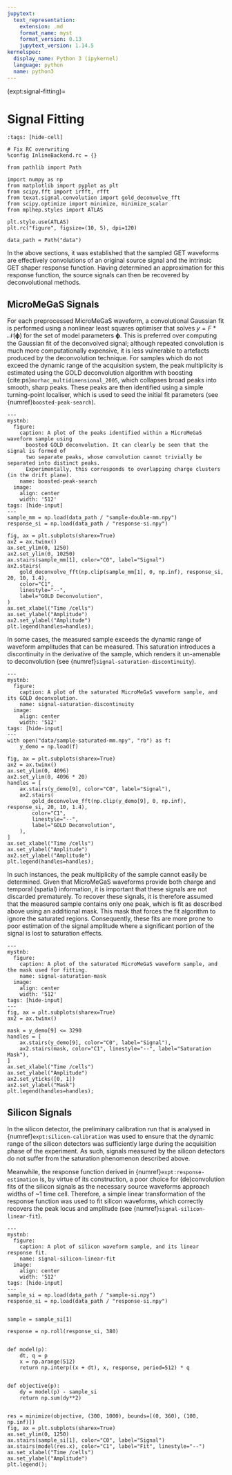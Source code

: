 ```yaml
---
jupytext:
  text_representation:
    extension: .md
    format_name: myst
    format_version: 0.13
    jupytext_version: 1.14.5
kernelspec:
  display_name: Python 3 (ipykernel)
  language: python
  name: python3
---
```


(expt:signal-fitting)=
# Signal Fitting

```{code-cell} ipython3
:tags: [hide-cell]

# Fix RC overwriting
%config InlineBackend.rc = {}

from pathlib import Path

import numpy as np
from matplotlib import pyplot as plt
from scipy.fft import irfft, rfft
from texat.signal.convolution import gold_deconvolve_fft
from scipy.optimize import minimize, minimize_scalar
from mplhep.styles import ATLAS

plt.style.use(ATLAS)
plt.rc("figure", figsize=(10, 5), dpi=120)

data_path = Path("data")
```

In the above sections, it was established that the sampled GET waveforms are effectively convolutions of an original source signal and the intrinsic GET shaper response function. Having determined an approximation for this response function, the source signals can then be recovered by deconvolutional methods. 

## MicroMeGaS Signals
For each preprocessed MicroMeGaS waveform, a convolutional Gaussian fit is performed using a nonlinear least squares optimiser that solves $y = F * \mathcal{N}(\boldsymbol{\phi})$ for the set of model parameters $\boldsymbol{\phi}$. This is preferred over computing the Gaussian fit of the deconvolved signal; although repeated convolution is much more computationally expensive, it is less vulnerable to artefacts produced by the deconvolution technique. For samples which do not exceed the dynamic range of the acquisition system, the peak multiplicity is estimated using the GOLD deconvolution algorithm with boosting {cite:ps}`morhac_multidimensional_2005`, which collapses broad peaks into smooth, sharp peaks. These peaks are then identified using a simple turning-point localiser, which is used to seed the initial fit parameters (see {numref}`boosted-peak-search`).

```{code-cell} ipython3
---
mystnb:
  figure:
    caption: A plot of the peaks identified within a MicroMeGaS waveform sample using
      boosted GOLD deconvolution. It can clearly be seen that the signal is formed of 
      two separate peaks, whose convolution cannot trivially be separated into distinct peaks.
      Experimentally, this corresponds to overlapping charge clusters (in the drift plane).
    name: boosted-peak-search
  image:
    align: center
    width: '512'
tags: [hide-input]
---
sample_mm = np.load(data_path / "sample-double-mm.npy")
response_si = np.load(data_path / "response-si.npy")

fig, ax = plt.subplots(sharex=True)
ax2 = ax.twinx()
ax.set_ylim(0, 1250)
ax2.set_ylim(0, 10250)
ax.stairs(sample_mm[1], color="C0", label="Signal")
ax2.stairs(
    gold_deconvolve_fft(np.clip(sample_mm[1], 0, np.inf), response_si, 20, 10, 1.4),
    color="C1",
    linestyle="--",
    label="GOLD Deconvolution",
)
ax.set_xlabel("Time /cells")
ax.set_ylabel("Amplitude")
ax2.set_ylabel("Amplitude")
plt.legend(handles=handles);
```

In some cases, the measured sample exceeds the dynamic range of waveform amplitudes that can be measured. This saturation introduces a discontinuity in the derivative of the sample, which renders it un-amenable to deconvolution (see {numref}`signal-saturation-discontinuity`).

```{code-cell} ipython3
---
mystnb:
  figure:
    caption: A plot of the saturated MicroMeGaS waveform sample, and its GOLD deconvolution.
    name: signal-saturation-discontinuity
  image:
    align: center
    width: '512'
tags: [hide-input]
---
with open("data/sample-saturated-mm.npy", "rb") as f:
    y_demo = np.load(f)

fig, ax = plt.subplots(sharex=True)
ax2 = ax.twinx()
ax.set_ylim(0, 4096)
ax2.set_ylim(0, 4096 * 20)
handles = [
    ax.stairs(y_demo[9], color="C0", label="Signal"),
    ax2.stairs(
        gold_deconvolve_fft(np.clip(y_demo[9], 0, np.inf), response_si, 20, 10, 1.4),
        color="C1",
        linestyle="--",
        label="GOLD Deconvolution",
    ),
]
ax.set_xlabel("Time /cells")
ax.set_ylabel("Amplitude")
ax2.set_ylabel("Amplitude")
plt.legend(handles=handles);
```

 In such instances, the peak multiplicity of the sample cannot easily be determined. Given that MicroMeGaS waveforms provide both charge and temporal (spatial) information, it is important that these signals are not discarded prematurely. To recover these signals, it is therefore assumed that the measured sample contains only one peak, which is fit as described above using an additional mask. This mask that forces the fit algorithm to ignore the saturated regions. Consequently, these fits are more prone to poor estimation of the signal amplitude where a significant portion of the signal is lost to saturation effects.

```{code-cell} ipython3
---
mystnb:
  figure:
    caption: A plot of the saturated MicroMeGaS waveform sample, and the mask used for fitting.
    name: signal-saturation-mask
  image:
    align: center
    width: '512'
tags: [hide-input]
---
fig, ax = plt.subplots(sharex=True)
ax2 = ax.twinx()

mask = y_demo[9] <= 3290
handles = [
    ax.stairs(y_demo[9], color="C0", label="Signal"),
    ax2.stairs(mask, color="C1", linestyle="--", label="Saturation Mask"),
]
ax.set_xlabel("Time /cells")
ax.set_ylabel("Amplitude")
ax2.set_yticks([0, 1])
ax2.set_ylabel("Mask")
plt.legend(handles=handles);
```

## Silicon Signals

In the silicon detector, the preliminary calibration run that is analysed in {numref}`expt:silicon-calibration` was used to ensure that the dynamic range of the silicon detectors was sufficiently large during the acquisition phase of the experiment. As such, signals measured by the silicon detectors do not suffer from the saturation phenomenon described above.

Meanwhile, the response function derived in {numref}`expt:response-estimation` is, by virtue of its construction, a poor choice for (de)convolution fits of the silicon signals as the necessary source waveforms approach widths of ~1 time cell. Therefore, a simple linear transformation of the response function was used to fit silicon waveforms, which correctly recovers the peak locus and amplitude (see {numref}`signal-silicon-linear-fit`).

```{code-cell} ipython3
---
mystnb:
  figure:
    caption: A plot of silicon waveform sample, and its linear response fit.
    name: signal-silicon-linear-fit
  image:
    align: center
    width: '512'
tags: [hide-input]
---
sample_si = np.load(data_path / "sample-si.npy")
response_si = np.load(data_path / "response-si.npy")


sample = sample_si[1]

response = np.roll(response_si, 380)


def model(p):
    dt, q = p
    x = np.arange(512)
    return np.interp((x + dt), x, response, period=512) * q


def objective(p):
    dy = model(p) - sample_si
    return np.sum(dy**2)


res = minimize(objective, (300, 1000), bounds=[(0, 360), (100, np.inf)])
fig, ax = plt.subplots(sharex=True)
ax.set_ylim(0, 1250)
ax.stairs(sample_si[1], color="C0", label="Signal")
ax.stairs(model(res.x), color="C1", label="Fit", linestyle="--")
ax.set_xlabel("Time /cells")
ax.set_ylabel("Amplitude")
plt.legend();
```

<!-- +++ {"tags": ["remove-cell"]}

:::{warning}
TODO: 
- [ ] discuss current vs voltage here of preamplifier
- [ ] check whether drift of charges is significant to signal formation in presence of micromesh?
- [x] consider meaning of non linear least squares
- [x] Mention GOLD deconvolution
::: -->
